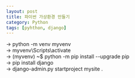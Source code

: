 ```yaml
---
layout: post
title: 파이썬 가상환경 만들기
category: Python
tags: [pyhthon, django]
---
```

-> python -m venv myvenv  
-> myvenv\Scripts\activate  
-> (myvenv) ~$ python -m pip install --upgrade pip  
-> pip install django  
-> django-admin.py startproject mysite .
